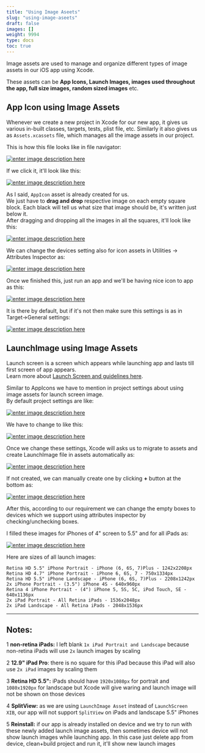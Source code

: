 ```yaml
---
title: "Using Image Aseets"
slug: "using-image-aseets"
draft: false
images: []
weight: 9994
type: docs
toc: true
---
```


Image assets are used to manage and organize different types of image assets in our iOS app using Xcode.

These assets can be **App Icons, Launch Images, images used throughout the app, full size images, random sized images** etc.

## App Icon using Image Assets
Whenever we create a new project in Xcode for our new app, it gives us various in-built classes, targets, tests, plist file, etc.
Similarly it also gives us as `Assets.xcassets` file, which manages all the image assets in our project.

This is how this file looks like in file navigator:

[![enter image description here][1]][1]

If we click it, it'll look like this:

[![enter image description here][2]][2]

As I said, `AppIcon` asset is already created for us.  
We just have to **drag and drop** respective image on each empty square block. Each black will tell us what size that image should be, it's written just below it.  
After dragging and dropping all the images in all the squares, it'll look like this:

[![enter image description here][3]][3]

We can change the devices setting also for icon assets in Utilities -> Attributes Inspector as:

[![enter image description here][4]][4]

Once we finished this, just run an app and we'll be having nice icon to app as this:

[![enter image description here][5]][5]

It is there by default, but if it's not then make sure this settings is as in Target->General settings:

[![enter image description here][6]][6]


  [1]: https://i.stack.imgur.com/tDKd4.png
  [2]: https://i.stack.imgur.com/Gdnkt.png
  [3]: https://i.stack.imgur.com/0ll79.png
  [4]: https://i.stack.imgur.com/X0aR3.png
  [5]: https://i.stack.imgur.com/A9M0F.png
  [6]: https://i.stack.imgur.com/TecZW.png

## LaunchImage using Image Assets
Launch screen is a screen which appears while launching app and lasts till first screen of app appears.  
Learn more about [Launch Screen and guidelines here](https://developer.apple.com/ios/human-interface-guidelines/graphics/launch-screen/).

Similar to AppIcons we have to mention in project settings about using image assets for launch screen image.  
By default project settings are like:

[![enter image description here][1]][1]

We have to change to like this:

[![enter image description here][2]][2]

Once we change these settings, Xcode will asks us to migrate to assets and create LaunchImage file in assets automatically as:

[![enter image description here][3]][3]

If not created, we can manually create one by clicking **+** button at the bottom as:

[![enter image description here][4]][4]

After this, according to our requirement we can change the empty boxes to devices which we support using attributes inspector by checking/unchecking boxes.

I filled these images for iPhones of 4" screen to 5.5" and for all iPads as:

[![enter image description here][5]][5]

Here are sizes of all launch images:

    Retina HD 5.5" iPhone Portrait - iPhone (6, 6S, 7)Plus - 1242x2208px
    Retina HD 4.7" iPhone Portrait - iPhone 6, 6S, 7 - 750x1334px
    Retina HD 5.5" iPhone Landscape - iPhone (6, 6S, 7)Plus - 2208x1242px
    2x iPhone Portrait - (3.5") iPhone 4S - 640x960px
    Retina 4 iPhone Portrait - (4") iPhone 5, 5S, 5C, iPod Touch, SE - 640x1136px
    2x iPad Portrait - All Retina iPads - 1536x2048px
    2x iPad Landscape - All Retina iPads - 2048x1536px

----------
## Notes: ##  
1 **non-retina iPads:** I left blank `1x iPad Portrait and Landscape` because non-retina iPads will use `2x` launch images by scaling 
 
2 **12.9" iPad Pro**: there is no square for this iPad because this iPad will also use `2x iPad` images by scaling them  

3 **Retina HD 5.5":** iPads should have `1920x1080px` for portrait and `1080x1920px` for landscape but Xcode will give waring and launch image will not be shown on those devices  

4 **SplitView:** as we are using `LaunchImage Asset` instead of `LaunchScreen XIB`, our app will not support `SplitView` on iPads and landscape 5.5" iPhones 
 
5 **Reinstall:** if our app is already installed on device and we try to run with these newly added launch image assets, then sometimes device will not show launch images while launching app. In this case just delete app from device, clean+build project and run it, it'll show new launch images

  [1]: https://i.stack.imgur.com/3IGLQ.png
  [2]: https://i.stack.imgur.com/pH08H.png
  [3]: https://i.stack.imgur.com/I08LL.png
  [4]: https://i.stack.imgur.com/6C3qH.png
  [5]: https://i.stack.imgur.com/1Ya2K.png

